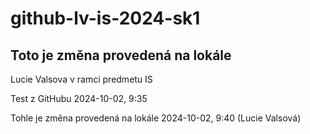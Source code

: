 # github-lv-is-2024-sk1

## Toto je změna provedená na lokále

Lucie Valsova
v ramci predmetu IS

Test z GitHubu 2024-10-02, 9:35 

Tohle je změna provedená na lokále 2024-10-02, 9:40 (Lucie Valsová)